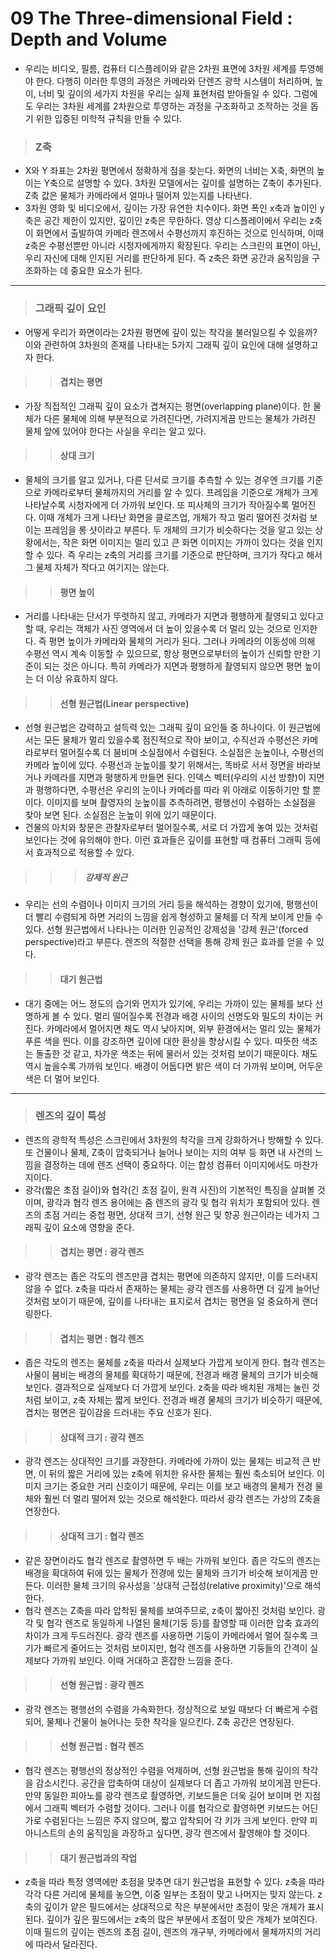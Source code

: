 # 09 The Three-dimensional Field : Depth and Volume
* 우리는 비디오, 필름, 컴퓨터 디스플레이와 같은 2차원 표면에 3차원 세계를 투영해야 한다. 다행히 이러한 투영의 과정은 카메라와 단렌즈 광학 시스템이 처리하며, 높이, 너비 및 깊이의 세가지 차원을 우리는 실제 표현처럼 받아들일 수 있다. 그럼에도 우리는 3차원 세계를 2차원으로 투영하는 과정을 구조화하고 조작하는 것을 돕기 위한 입증된 미학적 규칙을 만들 수 있다. 

> ### Z축
 * X와 Y 좌표는 2차원 평면에서 정확하게 점을 찾는다. 화면의 너비는 X축, 화면의 높이는 Y축으로 설명할 수 있다. 3차원 모델에서는 깊이를 설명하는 Z축이 추가된다. Z축 값은 물체가 카메라에서 얼마나 떨어져 있는지를 나타낸다. 
 * 3차원 영화 및 비디오에서, 깊이는 가장 유연한 치수이다. 화면 폭인 x축과 높이인 y축은 공간 제한이 있지만, 깊이인 z축은 무한하다. 영상 디스플레이에서 우리는 z축이 화면에서 출발하여 카메라 렌즈에서 수평선까지 후진하는 것으로 인식하며, 이때 z축은 수평선뿐만 아니라 시청자에게까지 확장된다. 우리는 스크린의 표면이 아닌, 우리 자신에 대해 인지된 거리를 판단하게 된다. 즉 z축은 화면 공간과 움직임을 구조화하는 데 중요한 요소가 된다.    

-------------------------------------------------------------------------------------------------

> ### 그래픽 깊이 요인
 * 어떻게 우리가 화면이라는 2차원 평면에 깊이 있는 착각을 불러일으킬 수 있을까? 이와 관련하여 3차원의 존재를 나타내는 5가지 그래픽 깊이 요인에 대해 설명하고자 한다. 

> > #### 겹치는 평면
 * 가장 직접적인 그래픽 깊이 요소가 겹쳐지는 평면(overlapping plane)이다. 한 물체가 다른 물체에 의해 부분적으로 가려진다면, 가려지게끔 만드는 물체가 가려진 물체 앞에 있어야 한다는 사실을 우리는 알고 있다. 

> > #### 상대 크기
 * 물체의 크기를 알고 있거나, 다른 단서로 크기를 추측할 수 있는 경우엔 크기를 기준으로 카메라로부터 물체까지의 거리를 알 수 있다. 프레임을 기준으로 개체가 크게 나타날수록 시청자에게 더 가까워 보인다. 또 피사체의 크기가 작아질수록 멀어진다. 이때 개체가 크게 나타난 화면을 클로즈업, 개체가 작고 멀리 떨어진 것처럼 보이는 프레임을 롱 샷이라고 부른다. 
 두 개체의 크기가 비슷하다는 것을 알고 있는 상황에서는, 작은 화면 이미지는 멀리 있고 큰 화면 이미지는 가까이 있다는 것을 인지할 수 있다. 즉 우리는 z축의 거리를 크기를 기준으로 판단하며, 크기가 작다고 해서 그 물체 자체가 작다고 여기지는 않는다. 

> > #### 평면 높이
 * 거리를 나타내는 단서가 뚜렷하지 않고, 카메라가 지면과 평행하게 촬영되고 있다고 할 때, 우리는 객체가 사진 영역에서 더 높이 있을수록 더 멀리 있는 것으로 인지한다. 즉 평면 높이가 카메라와 물체의 거리가 된다. 그러나 카메라의 이동성에 의해 수평선 역시 계속 이동할 수 있으므로, 항상 평면으로부터의 높이가 신뢰할 만한 기준이 되는 것은 아니다. 특히 카메라가 지면과 평행하게 촬영되지 않으면 평면 높이는 더 이상 유효하지 않다. 

> > #### 선형 원근법(Linear perspective)
 * 선형 원근법은 강력하고 설득력 있는 그래픽 깊이 요인들 중 하나이다. 이 원근법에서는 모든 물체가 멀리 있을수록 점진적으로 작아 보이고, 수직선과 수평선은 카메라로부터 멀어질수록 더 붐비며 소실점에서 수렴된다. 소실점은 눈높이나, 수평선의 카메라 높이에 있다. 
수평선과 눈높이를 찾기 위해서는, 똑바로 서서 정면을 바라보거나 카메라를 지면과 평행하게 만들면 된다. 인덱스 벡터(우리의 시선 방향)이 지면과 평행하다면, 수평선은 우리의 눈이나 카메라를 따라 위 아래로 이동하기만 할 뿐이다. 이미지를 보며 촬영자의 눈높이를 추측하려면, 평행선이 수렴하는 소실점을 찾아 보면 된다. 소실점은 눈높이 위에 있기 때문이다.
 * 건물의 아치와 창문은 관찰자로부터 멀어질수록, 서로 더 가깝게 놓여 있는 것처럼 보인다는 것에 유의해야 한다. 이런 효과들은 깊이를 표현할 때 컴퓨터 그래픽 등에서 효과적으로 적용할 수 있다. 

> > > ##### 강제적 원근
 * 우리는 선의 수렴이나 이미지 크기의 거리 등을 해석하는 경향이 있기에, 평행선이 더 빨리 수렴되게 하면 거리의 느낌을 쉽게 형성하고 물체를 더 작게 보이게 만들 수 있다. 선형 원근법에서 나타나는 이러한 인공적인 강제성을 '강제 원근'(forced perspective)라고 부른다. 렌즈의 적절한 선택을 통해 강제 원근 효과를 얻을 수 있다. 

> > #### 대기 원근법
 * 대기 중에는 어느 정도의 습기와 먼지가 있기에, 우리는 가까이 있는 물체를 보다 선명하게 볼 수 있다. 멀리 떨어질수록 전경과 배경 사이의 선명도와 밀도의 차이는 커진다. 카메라에서 멀어지면 채도 역시 낮아지며, 외부 환경에서는 멀리 있는 물체가 푸른 색을 띈다. 이를 강조하면 깊이에 대한 환상을 향상시킬 수 있다. 따뜻한 색조는 돌출한 것 같고, 차가운 색조는 뒤에 물러서 있는 것처럼 보이기 때문이다. 채도 역시 높을수록 가까워 보인다. 배경이 어둡다면 밝은 색이 더 가까워 보이며, 어두운 색은 더 멀어 보인다.

---------------------------------------------------------------------------

> ### 렌즈의 깊이 특성 
 * 렌즈의 광학적 특성은 스크린에서 3차원의 착각을 크게 강화하거나 방해할 수 있다. 또 건물이나 물체, Z축이 압축되거나 늘어나 보이는 지의 여부 등 화면 내 사건의 느낌을 결정하는 데에 렌즈 선택이 중요하다. 이는 합성 컴퓨터 이미지에서도 마찬가지이다. 
 * 광각(짧은 초점 길이)와 협각(긴 초점 길이, 원격 사진)의 기본적인 특징을 살펴볼 것이며, 광각과 협각 렌즈 용어에는 줌 렌즈의 광각 및 협각 위치가 포함되어 있다. 렌즈의 초점 거리는 중첩 평면, 상대적 크기, 선형 원근 및 항공 원근이라는 네가지 그래픽 깊이 요소에 영향을 준다. 

> > #### 겹치는 평면 : 광각 렌즈
 * 광각 렌즈는 좁은 각도의 렌즈만큼 겹치는 평면에 의존하지 않지만, 이를 드러내지 않을 수 없다. z축을 따라서 존재하는 물체는 광각 렌즈를 사용하면 더 깊게 늘어난 것처럼 보이기 때문에, 깊이를 나타내는 표지로서 겹치는 평면을 덜 중요하게 랜더링한다. 

> > #### 겹치는 평면 : 협각 렌즈
 * 좁은 각도의 렌즈는 물체를 z축을 따라서 실제보다 가깝게 보이게 한다. 협각 렌즈는 사물이 붐비는 배경의 물체를 확대하기 때문에, 전경과 배경 물체의 크기가 비슷해 보인다. 결과적으로 실제보다 더 가깝게 보인다. z축을 따라 배치된 개체는 눌린 것처럼 보이고, z축 자체는 짧게 보인다. 전경과 배경 물체의 크기가 비슷하기 때문에, 겹치는 평면은 깊이감을 드러내는 주요 신호가 된다. 

> > #### 상대적 크기 : 광각 렌즈
 * 광각 렌즈는 상대적인 크기를 과장한다. 카메라에 가까이 있는 물체는 비교적 큰 반면, 이 뒤의 짧은 거리에 있는 z축에 위치한 유사한 물체는 훨씬 축소되어 보인다. 이미지 크기는 중요한 거리 신호이기 때문에, 우리는 이를 보고 배경의 물체가 전경 물체와 훨씬 더 멀리 떨어져 있는 것으로 해석한다. 따라서 광각 렌즈는 가상의 Z축을 연장한다. 

> > #### 상대적 크기 : 협각 렌즈
 * 같은 장면이라도 협각 렌즈로 촬영하면 두 배는 가까워 보인다. 좁은 각도의 렌즈는 배경을 확대하여 뒤에 있는 물체가 전경에 있는 물체와 크기가 비슷해 보이게끔 만든다. 이러한 물체 크기의 유사성을 '상대적 근접성(relative proximity)'으로 해석한다. 
 * 협각 렌즈는 Z축을 따라 압착된 물체를 보여주므로, z축이 짧아진 것처럼 보인다. 광각 및 협각 렌즈로 동일하게 나열된 물체(기둥 등)를 촬영할 때 이러한 압축 효과의 차이가 크게 두드러진다. 광각 렌즈를 사용하면 기둥이 카메라에서 멀어 질수록 크기가 빠르게 줄어드는 것처럼 보이지만, 협각 렌즈를 사용하면 기둥들의 간격이 실제보다 가까워 보인다. 이때 거대하고 혼잡한 느낌을 준다.  

> > #### 선형 원근법 : 광각 렌즈
 * 광각 렌즈는 평행선의 수렴을 가속화한다. 정상적으로 보일 때보다 더 빠르게 수렴되어, 물체나 건물이 늘어나는 듯한 착각을 일으킨다. Z축 공간은 연장된다. 

> > #### 선형 원근법 : 협각 렌즈
 * 협각 렌즈는 평행선의 정상적인 수렴을 억제하며, 선형 원근법을 통해 깊이의 착각을 감소시킨다. 공간을 압축하여 대상이 실제보다 더 좁고 가까워 보이게끔 만든다. 
   만약 동일한 피아노를 광각 렌즈로 촬영하면, 키보드들은 더욱 길어 보이며 먼 지점에서 그래픽 벡터가 수렴할 것이다. 그러나 이를 협각으로 촬영하면 키보드는 어딘가로 수렴된다는 느낌은 주지 않으며, 짧고 압착되어 각 키가 크게 보인다. 만약 피아니스트의 손의 움직임을 과장하고 싶다면, 광각 렌즈에서 촬영해야 할 것이다.    
   
 > > #### 대기 원근법과의 작업
  * z축을 따라 특정 영역에만 초점을 맞추면 대기 원근법을 표현할 수 있다. z축을 따라 각각 다른 거리에 물체를 놓으면, 이중 일부는 초점이 맞고 나머지는 맞지 않는다. 
    z축의 깊이가 얕은 필드에서는 상대적으로 작은 부분에서만 초점이 맞은 개체가 표시된다. 깊이가 깊은 필드에서는 z축의 많은 부분에서 초점이 맞은 개체가 보여진다.    
    이때 필드의 깊이는 렌즈의 초점 길이, 렌즈의 개구부, 카메라에서 물체까지의 거리에 따라서 달라진다. 







